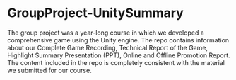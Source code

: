 # GroupProject-UnitySummary
The group project was a year-long course in which we developed a comprehensive game using the Unity engine. 
The repo contains information about our Complete Game Recording, Technical Report of the Game, Highlight Summary Presentation (PPT), Online and Offline Promotion Report. 
The content included in the repo is completely consistent with the material we submitted for our course.
